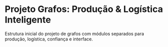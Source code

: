 # Projeto Grafos: Produção & Logística Inteligente

Estrutura inicial do projeto de grafos com módulos separados para produção, logística, confiança e interface.